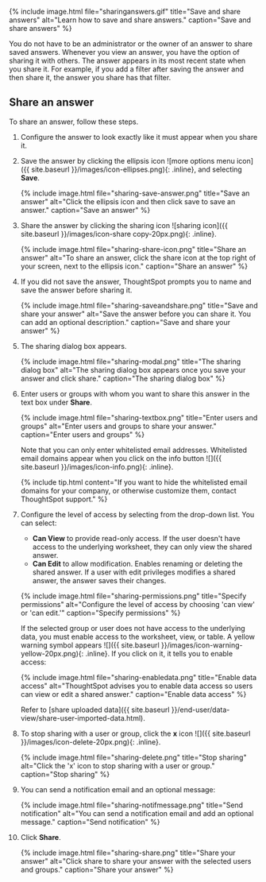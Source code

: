 {% include image.html file="sharinganswers.gif" title="Save and share answers" alt="Learn how to save and share answers." caption="Save and share answers" %}

You do not have to be an administrator or the owner of an answer to share saved answers. Whenever you view an answer, you have the option of sharing it with others. The answer appears in its most recent state when you share it. For example, if you add a filter after saving the answer and then share it, the answer you share has that filter.

## Share an answer

To share an answer, follow these steps.

1. Configure the answer to look exactly like it must appear when you share it.
2. Save the answer by clicking the ellipsis icon ![more options menu icon]({{ site.baseurl }}/images/icon-ellipses.png){: .inline}, and selecting **Save**.

    {% include image.html file="sharing-save-answer.png" title="Save an answer" alt="Click the ellipsis icon and then click save to save an answer." caption="Save an answer" %}

3. Share the answer by clicking the sharing icon ![sharing icon]({{ site.baseurl }}/images/icon-share copy-20px.png){: .inline}.

    {% include image.html file="sharing-share-icon.png" title="Share an answer" alt="To share an answer, click the share icon at the top right of your screen, next to the ellipsis icon." caption="Share an answer" %}

4. If you did not save the answer, ThoughtSpot prompts you to name and save the answer before sharing it.

    {% include image.html file="sharing-saveandshare.png" title="Save and share your answer" alt="Save the answer before you can share it. You can add an optional description." caption="Save and share your answer" %}

5. The sharing dialog box appears.

    {% include image.html file="sharing-modal.png" title="The sharing dialog box" alt="The sharing dialog box appears once you save your answer and click share." caption="The sharing dialog box" %}

4. Enter users or groups with whom you want to share this answer in the text box under **Share**.

    {% include image.html file="sharing-textbox.png" title="Enter users and groups" alt="Enter users and groups to share your answer." caption="Enter users and groups" %}

    Note that you can only enter whitelisted email addresses. Whitelisted email domains appear when you click on the info button ![]({{ site.baseurl }}/images/icon-info.png){: .inline}.

    {% include tip.html content="If you want to hide the whitelisted email domains for your company, or otherwise customize them, contact ThoughtSpot support." %}

5. Configure the level of access by selecting from the drop-down list. You can select:
    -   **Can View** to provide read-only access. If the user doesn't have access to the underlying worksheet, they can only view the shared answer.
    -   **Can Edit** to allow modification. Enables renaming or deleting the shared answer. If a user with edit privileges modifies a shared answer, the answer saves their changes.

    {% include image.html file="sharing-permissions.png" title="Specify permissions" alt="Configure the level of access by choosing 'can view' or 'can edit.'" caption="Specify permissions" %}

    If the selected group or user does not have access to the underlying data, you must enable access to the worksheet, view, or table. A yellow warning symbol appears ![]({{ site.baseurl }}/images/icon-warning-yellow-20px.png){: .inline}. If you click on it, it tells you to enable access:

    {% include image.html file="sharing-enabledata.png" title="Enable data access" alt="ThoughtSpot advises you to enable data access so users can view or edit a shared answer." caption="Enable data access" %}

    Refer to [share uploaded data]({{ site.baseurl }}/end-user/data-view/share-user-imported-data.html).

6. To stop sharing with a user or group, click the **x** icon ![]({{ site.baseurl }}/images/icon-delete-20px.png){: .inline}.

    {% include image.html file="sharing-delete.png" title="Stop sharing" alt="Click the 'x' icon to stop sharing with a user or group." caption="Stop sharing" %}

6. You can send a notification email and an optional message:

    {% include image.html file="sharing-notifmessage.png" title="Send notification" alt="You can send a notification email and add an optional message." caption="Send notification" %}

6. Click **Share**.

    {% include image.html file="sharing-share.png" title="Share your answer" alt="Click share to share your answer with the selected users and groups." caption="Share your answer" %}
